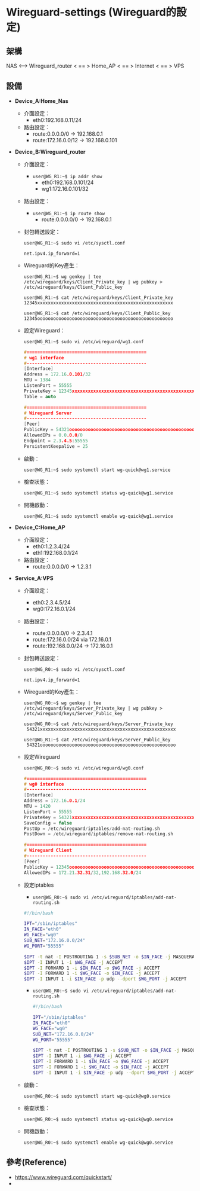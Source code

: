 # Wireguard-settings (Wireguard的設定)

## 架構

NAS <--> Wireguard_router < == > Home_AP < == > Internet < == > VPS 

##    設備
* **Device_A:Home_Nas**
    * 介面設定：
        * eth0:192.168.0.11/24
    * 路由設定：
        * route:0.0.0.0/0 -> 192.168.0.1
        * route:172.16.0.0/12 -> 192.168.0.101

* **Device_B:Wireguard_router**
    * 介面設定：
        * `user@WG_R1:~$ ip addr show`
            * eth0:192.168.0.101/24
            * wg1:172.16.0.101/32
    * 路由設定：
        * `user@WG_R1:~$ ip route show`
            * route:0.0.0.0/0 -> 192.168.0.1
    * 封包轉送設定：

        `user@WG_R1:~$ sudo vi /etc/sysctl.conf`
        
        `net.ipv4.ip_forward=1`

    * Wireguard的Key產生：

        <pre><code>user@WG_R1:~$ wg genkey | tee /etc/wireguard/keys/Client_Private_key | wg pubkey > /etc/wireguard/keys/Client_Public_key</code></pre>

        <pre><code>user@WG_R1:~$ cat /etc/wireguard/keys/Client_Private_key
      12345xxxxxxxxxxxxxxxxxxxxxxxxxxxxxxxxxxxxxxxxxxxxxxxxxxx</code></pre>

        <pre><code>user@WG_R1:~$ cat /etc/wireguard/keys/Client_Public_key
      12345ooooooooooooooooooooooooooooooooooooooooooooooooooo</code></pre>

    * 設定Wireguard：
    
        `user@WG_R1:~$ sudo vi /etc/wireguard/wg1.conf`

        ```c++
        #=============================================
        # wg1 interface
        #---------------------------------------------
        [Interface]
        Address = 172.16.0.101/32
        MTU = 1384
        ListenPort = 55555
        PrivateKey = 12345xxxxxxxxxxxxxxxxxxxxxxxxxxxxxxxxxxxxxxxxxxxxxxxxxxx
        Table = auto

        #=============================================
        # Wireguard Server
        #---------------------------------------------
        [Peer]
        PublicKey = 54321ooooooooooooooooooooooooooooooooooooooooooooooooooo
        AllowedIPs = 0.0.0.0/0
        Endpoint = 2.3.4.5:55555
        PersistentKeepalive = 25
        ```



    * 啟動：

        `user@WG_R1:~$ sudo systemctl start wg-quick@wg1.service`

    * 檢查狀態：

        `user@WG_R1:~$ sudo systemctl status wg-quick@wg1.service`

    * 開機啟動：

        `user@WG_R1:~$ sudo systemctl enable wg-quick@wg1.service`


* **Device_C:Home_AP**
    * 介面設定：
        * eth0:1.2.3.4/24
        * eth1:192.168.0.1/24
    * 路由設定：
        * route:0.0.0.0/0 -> 1.2.3.1
* **Service_A:VPS**
    * 介面設定：
        * eth0:2.3.4.5/24
        * wg0:172.16.0.1/24
    * 路由設定：
        * route:0.0.0.0/0 -> 2.3.4.1
        * route:172.16.0.0/24 via 172.16.0.1
        * route:192.168.0.0/24 -> 172.16.0.1
   * 封包轉送設定：

        `user@WG_R0:~$ sudo vi /etc/sysctl.conf`
        
        `net.ipv4.ip_forward=1`

   * Wireguard的Key產生：

        <pre><code>user@WG_R0:~$ wg genkey | tee /etc/wireguard/keys/Server_Private_key | wg pubkey > /etc/wireguard/keys/Server_Public_key</code></pre>

        <pre><code>user@WG_R0:~$ cat /etc/wireguard/keys/Server_Private_key
      54321xxxxxxxxxxxxxxxxxxxxxxxxxxxxxxxxxxxxxxxxxxxxxxxxxxx</code></pre>

        <pre><code>user@WG_R1:~$ cat /etc/wireguard/keys/Server_Public_key
      54321ooooooooooooooooooooooooooooooooooooooooooooooooooo</code></pre>


    * 設定Wireguard
    
    
        `user@WG_R0:~$ sudo vi /etc/wireguard/wg0.conf`

        ```c++
        #=============================================
        # wg0 interface
        #---------------------------------------------
        [Interface]
        Address = 172.16.0.1/24
        MTU = 1420
        ListenPort = 55555
        PrivateKey = 54321xxxxxxxxxxxxxxxxxxxxxxxxxxxxxxxxxxxxxxxxxxxxxxxxxxx
        SaveConfig = false
        PostUp = /etc/wireguard/iptables/add-nat-routing.sh
        PostDown = /etc/wireguard/iptables/remove-nat-routing.sh

        #=============================================
        # Wireguard Client
        #---------------------------------------------
        [Peer]
        PublicKey = 12345ooooooooooooooooooooooooooooooooooooooooooooooooooo
        AllowedIPs = 172.21.32.31/32,192.168.32.0/24
        ```


    * 設定iptables

        * `user@WG_R0:~$ sudo vi /etc/wireguard/iptables/add-nat-routing.sh`

        ```bash
        #!/bin/bash

        IPT="/sbin/iptables"
        IN_FACE="eth0"
        WG_FACE="wg0"
        SUB_NET="172.16.0.0/24"
        WG_PORT="55555"

        $IPT -t nat -I POSTROUTING 1 -s $SUB_NET -o $IN_FACE -j MASQUERADE
        $IPT -I INPUT 1 -i $WG_FACE -j ACCEPT
        $IPT -I FORWARD 1 -i $IN_FACE -o $WG_FACE -j ACCEPT
        $IPT -I FORWARD 1 -i $WG_FACE -o $IN_FACE -j ACCEPT
        $IPT -I INPUT 1 -i $IN_FACE -p udp --dport $WG_PORT -j ACCEPT
        ```
        * `user@WG_R0:~$ sudo vi /etc/wireguard/iptables/add-nat-routing.sh`

            ```bash
            #!/bin/bash

            IPT="/sbin/iptables"
            IN_FACE="eth0"
            WG_FACE="wg0"
            SUB_NET="172.16.0.0/24"
            WG_PORT="55555"

            $IPT -t nat -I POSTROUTING 1 -s $SUB_NET -o $IN_FACE -j MASQUERADE
            $IPT -I INPUT 1 -i $WG_FACE -j ACCEPT
            $IPT -I FORWARD 1 -i $IN_FACE -o $WG_FACE -j ACCEPT
            $IPT -I FORWARD 1 -i $WG_FACE -o $IN_FACE -j ACCEPT
            $IPT -I INPUT 1 -i $IN_FACE -p udp --dport $WG_PORT -j ACCEPT
            ```

    * 啟動：

        `user@WG_R0:~$ sudo systemctl start wg-quick@wg0.service`

    * 檢查狀態：

        `user@WG_R0:~$ sudo systemctl status wg-quick@wg0.service`

    * 開機啟動：

        `user@WG_R0:~$ sudo systemctl enable wg-quick@wg0.service`

## 參考(Reference)

* https://www.wireguard.com/quickstart/
* 